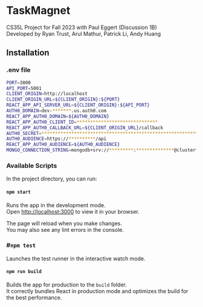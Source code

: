 # TaskMagnet
CS35L Project for Fall 2023 with Paul Eggert (Discussion 1B)\
Developed by Ryan Trust, Arul Mathur, Patrick Li, Andy Huang

## Installation

### .env file
```sh
PORT=3000
API_PORT=5001
CLIENT_ORIGIN=http://localhost
CLIENT_ORIGIN_URL=${CLIENT_ORIGIN}:${PORT}
REACT_APP_API_SERVER_URL=${CLIENT_ORIGIN}:${API_PORT}
AUTH0_DOMAIN=dev-*******.us.auth0.com
REACT_APP_AUTH0_DOMAIN=${AUTH0_DOMAIN}
REACT_APP_AUTH0_CLIENT_ID=******************************
REACT_APP_AUTH0_CALLBACK_URL=${CLIENT_ORIGIN_URL}/callback
AUTH0_SECRET=****************************************************************
AUTH0_AUDIENCE=https://**********/api
REACT_APP_AUTH0_AUDIENCE=${AUTH0_AUDIENCE}
MONGO_CONNECTION_STRING=mongodb+srv://*********:**************@cluster*.*******.mongodb.net/******?retryWrites=true&w=majority
```

### Available Scripts

In the project directory, you can run:

#### `npm start`

Runs the app in the development mode.\
Open [http://localhost:3000](http://localhost:3000) to view it in your browser.

The page will reload when you make changes.\
You may also see any lint errors in the console.

### #`npm test`

Launches the test runner in the interactive watch mode.

#### `npm run build`

Builds the app for production to the `build` folder.\
It correctly bundles React in production mode and optimizes the build for the best performance.
